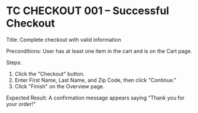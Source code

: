 # TC CHECKOUT 001 – Successful Checkout
Title: Complete checkout with valid information

Preconditions: User has at least one item in the cart and is on the Cart page.

Steps:

1. Click the "Checkout" button.
2. Enter First Name, Last Name, and Zip Code, then click "Continue."
3. Click "Finish" on the Overview page.

Expected Result: A confirmation message appears saying "Thank you for your order!"
